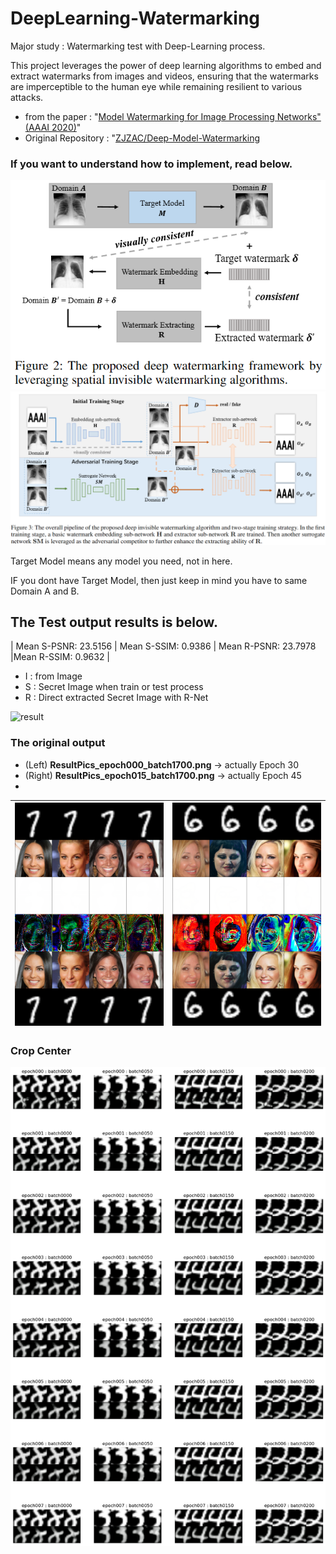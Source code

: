 # DeepLearning-Watermarking
Major study : Watermarking test with Deep-Learning process. 

This project leverages the power of deep learning algorithms to embed and extract watermarks from images and videos, ensuring that the watermarks are imperceptible to the human eye while remaining resilient to various attacks. 

- from the paper : "[Model Watermarking for Image Processing Networks" (AAAI 2020)](https://arxiv.org/pdf/2002.11088.pdf)"
- Original Repository : "[ZJZAC/Deep-Model-Watermarking](https://github.com/ZJZAC/Deep-Model-Watermarking)

### If you want to understand how to implement, read below.
![Figure](imgs/image.png)
![Figure](imgs/pipeline.png)

Target Model means any model you need, not in here.

IF you dont have Target Model, then just keep in mind you have to same Domain A and B.



## The Test output results is below.
| Mean S-PSNR: 23.5156 | Mean S-SSIM: 0.9386 | Mean R-PSNR: 23.7978 |Mean R-SSIM: 0.9632 |

- I : from Image
- S : Secret Image when train or test process
- R : Direct extracted Secret Image with R-Net

![result](imgs/validation_sorted_output2.png)

### The original output

- (Left) **ResultPics_epoch000_batch1700.png** -> actually Epoch 30
- (Right) **ResultPics_epoch015_batch1700.png** -> actually Epoch 45
- 
![result](outputs/trainpics/ResultPics_epoch000_batch1700.png) | ![result](outputs/trainpics/ResultPics_epoch015_batch1700.png)
---|---|

### Crop Center
![result](imgs/secretResult_center.png)
